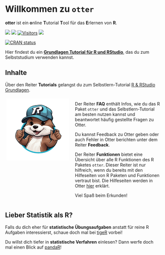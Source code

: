 
# Willkommen zu `otter`

**otter** ist ein **o**nline **T**utorial **T**ool für das **E**rlernen
von **R**.

<!-- ![](man/figures/otteR_pink.png){width="30%"} -->
<!-- badges: start -->

[![](https://img.shields.io/github/r-package/v/MeikeSteinhilber/otter)]()
[![](https://img.shields.io/github/license/MeikeSteinhilber/otter)]()
[![Visitors](https://api.visitorbadge.io/api/combined?path=https%3A%2F%2Fgithub.com%2FMeikeSteinhilber%2Fotter&label=Website%20Hits&countColor=%2337d67a&style=flat&labelStyle=none)]()
[![](https://img.shields.io/github/commit-activity/y/MeikeSteinhilber/otter)]()
<!-- [![hits](https://hits.deltapapa.io/github/MeikeSteinhilber/otter.svg)](https://hits.deltapapa.io) -->
[![CRAN
status](https://www.r-pkg.org/badges/version/otter)](https://cran.r-project.org/package=otter)

<!-- badges: end -->

Hier findest du ein [**Grundlagen Tutorial für R und
RStudio**](https://otter.uni-frankfurt.de/), das du zum Selbststudium
verwenden kannst.

<!-- <br> -->

## Inhalte

Über den Reiter **Tutorials** gelangst du zum Selbstlern-Tutorial [R &
RStudio Grundlagen](https://otter.uni-frankfurt.de/).

<!-- <img src="man/figures/otter.png" style="float: left; width: 40%; margin-left: 5px; margin-right: -5px;" />-->

<div style="overflow: hidden;">

<img src="man/figures/otter.png" style="float: left; width: 40%; margin: 5px 5px 5px 5px;" alt="Otter Bild" />

<div style="margin-left: 45%;">

Der Reiter **FAQ** enthält Infos, wie du das R Paket `otter` und das
Selbstlern-Tutorial am besten nutzen kannst und beantwortet häufig
gestellte Fragen zu Otter.

Du kannst Feedback zu Otter geben oder auch Fehler in Otter berichten
unter dem Reiter **Feedback**.

Der Reiter **Funktionen** bietet eine Übersicht über alle R Funktionen
des R Paketes `otter`. Dieser Reiter ist nur hilfreich, wenn du bereits
mit den Hilfeseiten von R Paketen und Funktionen vertraut bist. Die
Hilfeseiten werden in Otter
[hier](http://otter.uni-frankfurt.de/#section-funktionen) erklärt.

Viel Spaß beim Erkunden!

</div>

</div>

## Lieber Statistik als R?

Falls du dich eher für **statistische Übungsaufgaben** anstatt für reine
R Aufgaben interessierst, schaue doch mal bei
[tigeR](https://tiger.uni-frankfurt.de/app/shinytigeR) vorbei!

Du willst dich tiefer in **statistische Verfahren** einlesen? Dann werfe
doch mal einen Blick auf [pandaR](https://pandar.netlify.app/)!
